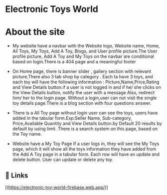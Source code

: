 # Electronic Toys World
# About the site

- My website have a navbar with the Website logo, Website name, Home, All Toys, My Toys, Add A Toy, Blogs, and User profile picture.The User profile picture, Add A Toy and My Toys on the navbar are conditional based on login.There is a 404 page and a meaningful footer

- On Home page, there is banner slider , gallery section with relevant picture,There also 3 tab shop by category . Each ta have  3 toys, and each toy will have the following information : Picture,Name,Price,Rating and View Details button.if a user is not logged in and if he/ she clicks on the View Details button, notify the user with a message Also, redirect him/ her to the login page. Without a login,user can not visit the single toy details page.There is a blog section with four questions answer.

- There is a All Toy page without login user can see the toys,  users have added in the tabular form.Exp:Seller Name, Sub-category, Price,Available Quantity and View Details button.by Default 20 results by default by using limit. There is  a search system on this page, based on the Toy name.


- Website have a My Toy Page  If a user logs in, they will see the My Toys page, which it will show all the toys information they have added from the Add A Toy page in a tabular form. Each row will have an update and delete button. User can update or delete any toy.






## 🔗 Links
[(https://electronic-toy-world-firebase.web.app/)]